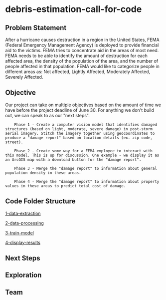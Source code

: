 # debris-estimation-call-for-code

## Problem Statement

After a hurricane causes destruction in a region in the United States, FEMA (Federal Emergency Management Agency) is deployed to provide financial aid to the victims. FEMA tries to concentrate aid in the areas of most need. FEMA needs to be able to identify the amount of destruction for each affected area, the density of the population of the area, and the number of people affected in that population. FEMA would like to categorize people in different areas as: Not affected, Lightly Affected, Moderately Affected, Severely Affected.

## Objective

Our project can take on multiple objectives based on the amount of time we have before the project deadline of June 30. For anything we don't build out, we can speak to as our "next steps".

        Phase 1 - Create a computer vision model that identifies damaged structures (based on light, moderate, severe damage) in post-storm aerial imagery. Stitch the imagery together using geocoordinates to produce a "damage report" based on location details (ex. zip code, street).

        Phase 2 - Create some way for a FEMA employee to interact with this model. This is up for discussion. One example - we display it as an ArcGIS map with a download button for the "damage report".

        Phase 3 - Merge the "damage report" to information about general population density in these areas.

        Phase 4 - Merge the "damage report" to information about property values in these areas to predict total cost of damage.

## Code Folder Structure

[1-data-extraction](https://github.com/keriwheatley/debris-estimation-call-for-code/blob/master/1-data-extraction/readme.md)

[2-data-processing](https://github.com/keriwheatley/debris-estimation-call-for-code/blob/master/2-data-processing/readme.md)

[3-train-model](https://github.com/keriwheatley/debris-estimation-call-for-code/blob/master/3-train-model/readme.md)

[4-display-results](https://github.com/keriwheatley/debris-estimation-call-for-code/blob/master/4-display-results/readme.md)

## Next Steps


## Exploration


## Team

